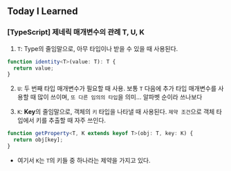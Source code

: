 ## Today I Learned

### [TypeScript] 제네릭 매개변수의 관례 T, U, K

1. `T`: Type의 줄임말으로, 아무 타입이나 받을 수 있을 때 사용된다.

```ts
function identity<T>(value: T): T {
  return value;
}
```

2. `U`: 두 번째 타입 매개변수가 필요할 때 사용. 보통 `T` 다음에 추가 타입 매개변수를 사용할 때 많이 쓰이며, `또 다른 임의의 타입`을 의미... 알파벳 순이라 쓰나보다

3. `K`: **Key**의 줄임말으로, 객체의 `키` 타입을 나타낼 때 사용된다. `제약 조건`으로 객체 타입에서 키를 추출할 때 자주 쓰인다.

```typescript
function getProperty<T, K extends keyof T>(obj: T, key: K) {
  return obj[key];
}
```

- 여기서 `K`는 `T`의 키들 중 하나라는 제약을 가지고 있다.
